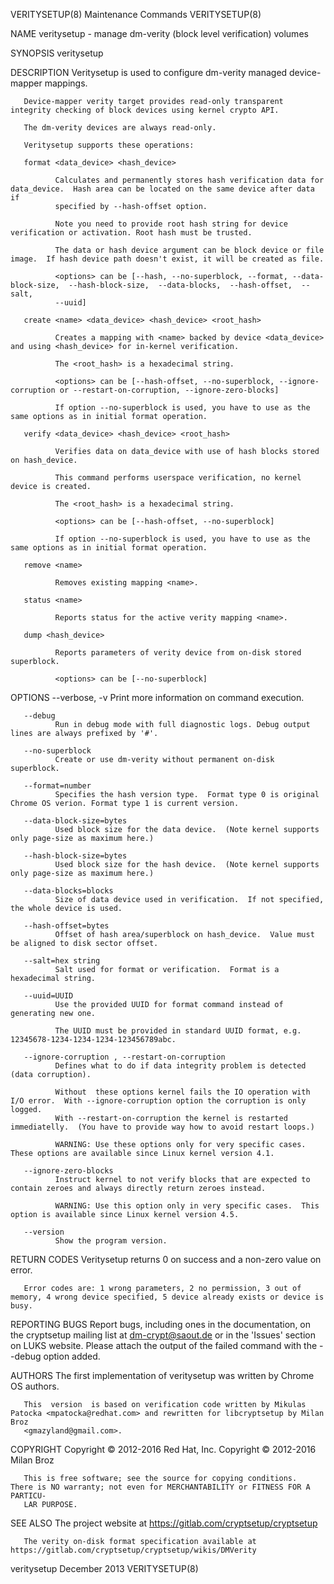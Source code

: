 VERITYSETUP(8)                                                 Maintenance Commands                                                 VERITYSETUP(8)

NAME
       veritysetup - manage dm-verity (block level verification) volumes

SYNOPSIS
       veritysetup <options> <action> <action args>

DESCRIPTION
       Veritysetup is used to configure dm-verity managed device-mapper mappings.

       Device-mapper verity target provides read-only transparent integrity checking of block devices using kernel crypto API.

       The dm-verity devices are always read-only.

       Veritysetup supports these operations:

       format <data_device> <hash_device>

              Calculates and permanently stores hash verification data for data_device.  Hash area can be located on the same device after data if
              specified by --hash-offset option.

              Note you need to provide root hash string for device verification or activation. Root hash must be trusted.

              The data or hash device argument can be block device or file image.  If hash device path doesn't exist, it will be created as file.

              <options> can be [--hash, --no-superblock, --format, --data-block-size,  --hash-block-size,  --data-blocks,  --hash-offset,  --salt,
              --uuid]

       create <name> <data_device> <hash_device> <root_hash>

              Creates a mapping with <name> backed by device <data_device> and using <hash_device> for in-kernel verification.

              The <root_hash> is a hexadecimal string.

              <options> can be [--hash-offset, --no-superblock, --ignore-corruption or --restart-on-corruption, --ignore-zero-blocks]

              If option --no-superblock is used, you have to use as the same options as in initial format operation.

       verify <data_device> <hash_device> <root_hash>

              Verifies data on data_device with use of hash blocks stored on hash_device.

              This command performs userspace verification, no kernel device is created.

              The <root_hash> is a hexadecimal string.

              <options> can be [--hash-offset, --no-superblock]

              If option --no-superblock is used, you have to use as the same options as in initial format operation.

       remove <name>

              Removes existing mapping <name>.

       status <name>

              Reports status for the active verity mapping <name>.

       dump <hash_device>

              Reports parameters of verity device from on-disk stored superblock.

              <options> can be [--no-superblock]

OPTIONS
       --verbose, -v
              Print more information on command execution.

       --debug
              Run in debug mode with full diagnostic logs. Debug output lines are always prefixed by '#'.

       --no-superblock
              Create or use dm-verity without permanent on-disk superblock.

       --format=number
              Specifies the hash version type.  Format type 0 is original Chrome OS verion. Format type 1 is current version.

       --data-block-size=bytes
              Used block size for the data device.  (Note kernel supports only page-size as maximum here.)

       --hash-block-size=bytes
              Used block size for the hash device.  (Note kernel supports only page-size as maximum here.)

       --data-blocks=blocks
              Size of data device used in verification.  If not specified, the whole device is used.

       --hash-offset=bytes
              Offset of hash area/superblock on hash_device.  Value must be aligned to disk sector offset.

       --salt=hex string
              Salt used for format or verification.  Format is a hexadecimal string.

       --uuid=UUID
              Use the provided UUID for format command instead of generating new one.

              The UUID must be provided in standard UUID format, e.g. 12345678-1234-1234-1234-123456789abc.

       --ignore-corruption , --restart-on-corruption
              Defines what to do if data integrity problem is detected (data corruption).

              Without  these options kernel fails the IO operation with I/O error.  With --ignore-corruption option the corruption is only logged.
              With --restart-on-corruption the kernel is restarted immediatelly.  (You have to provide way how to avoid restart loops.)

              WARNING: Use these options only for very specific cases.  These options are available since Linux kernel version 4.1.

       --ignore-zero-blocks
              Instruct kernel to not verify blocks that are expected to contain zeroes and always directly return zeroes instead.

              WARNING: Use this option only in very specific cases.  This option is available since Linux kernel version 4.5.

       --version
              Show the program version.

RETURN CODES
       Veritysetup returns 0 on success and a non-zero value on error.

       Error codes are: 1 wrong parameters, 2 no permission, 3 out of memory, 4 wrong device specified, 5 device already exists or device is busy.

REPORTING BUGS
       Report bugs, including ones in the documentation, on the cryptsetup mailing list at <dm-crypt@saout.de> or in the 'Issues' section on  LUKS
       website.  Please attach the output of the failed command with the --debug option added.

AUTHORS
       The first implementation of veritysetup was written by Chrome OS authors.

       This  version  is based on verification code written by Mikulas Patocka <mpatocka@redhat.com> and rewritten for libcryptsetup by Milan Broz
       <gmazyland@gmail.com>.

COPYRIGHT
       Copyright © 2012-2016 Red Hat, Inc.
       Copyright © 2012-2016 Milan Broz

       This is free software; see the source for copying conditions.  There is NO warranty; not even for MERCHANTABILITY or FITNESS FOR A PARTICU‐
       LAR PURPOSE.

SEE ALSO
       The project website at https://gitlab.com/cryptsetup/cryptsetup

       The verity on-disk format specification available at https://gitlab.com/cryptsetup/cryptsetup/wikis/DMVerity

veritysetup                                                        December 2013                                                    VERITYSETUP(8)

